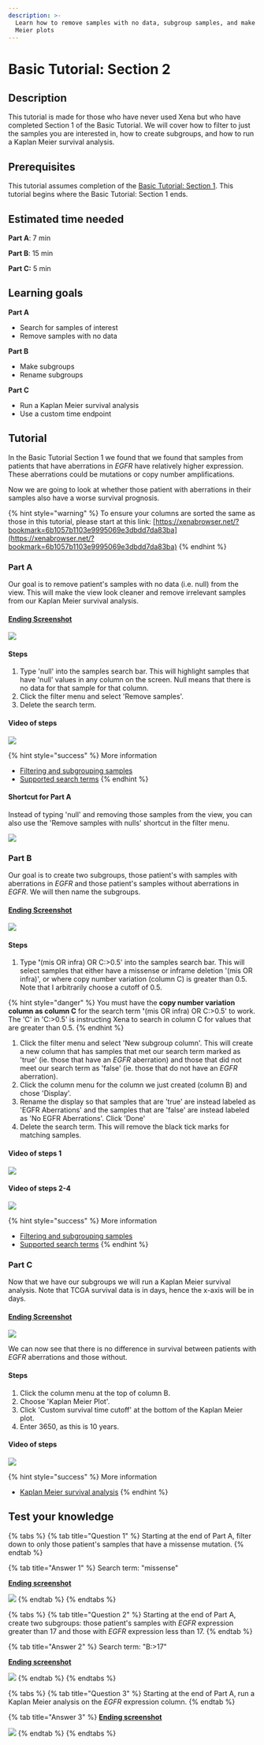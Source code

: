 ```yaml
---
description: >-
  Learn how to remove samples with no data, subgroup samples, and make Kaplan
  Meier plots
---
```


# Basic Tutorial: Section 2

## Description

This tutorial is made for those who have never used Xena but who have completed Section 1 of the Basic Tutorial. We will cover how to filter to just the samples you are interested in, how to create subgroups, and how to run a Kaplan Meier survival analysis.

## Prerequisites

This tutorial assumes completion of the [Basic Tutorial: Section 1](basic-tutorial-section-1.md). This tutorial begins where the Basic Tutorial: Section 1 ends.

## Estimated time needed

**Part A**: 7 min

**Part B**: 15 min

**Part C:** 5 min

## Learning goals

**Part A**

* Search for samples of interest
* Remove samples with no data

**Part B**

* Make subgroups
* Rename subgroups

**Part C**

* Run a Kaplan Meier survival analysis
* Use a custom time endpoint

## Tutorial

In the Basic Tutorial Section 1 we found that we found that samples from patients that have aberrations in _EGFR_ have relatively higher expression. These aberrations could be mutations or copy number amplifications.&#x20;

Now we are going to look at whether those patient with aberrations in their samples also have a worse survival prognosis.

{% hint style="warning" %}
To ensure your columns are sorted the same as those in this tutorial, please start at this link: [https://xenabrowser.net/?bookmark=6b1057b1103e9995069e3dbdd7da83ba](https://xenabrowser.net/?bookmark=6b1057b1103e9995069e3dbdd7da83ba)
{% endhint %}

### Part A

Our goal is to remove patient's samples with no data (i.e. null) from the view. This will make the view look cleaner and remove irrelevant samples from our Kaplan Meier survival analysis.

#### [Ending Screenshot](https://xenabrowser.net/?bookmark=1420a515a2cd26f4bf12d267a857e5f8)

![](../.gitbook/assets/screen-shot-2020-12-30-at-1.22.29-pm.png)

#### Steps

1. Type 'null' into the samples search bar. This will highlight samples that have 'null' values in any column on the screen. Null means that there is no data for that sample for that column.
2. Click the filter menu and select 'Remove samples'.
3. Delete the search term.

#### Video of steps

![](../.gitbook/assets/filteringoutnull.gif)

{% hint style="success" %}
More information

* [Filtering and subgrouping samples](../overview-of-features/filter-and-subgrouping/)
* [Supported search terms](../overview-of-features/filter-and-subgrouping/supported-search-terms-for-finding-samples.md)
{% endhint %}

#### Shortcut for Part A

Instead of typing 'null' and removing those samples from the view, you can also use the 'Remove samples with nulls' shortcut in the filter menu.

![](../.gitbook/assets/removenullsshortcut.gif)

### Part B

Our goal is to create two subgroups, those patient's with samples with aberrations in _EGFR_ and those patient's samples without aberrations in _EGFR_. We will then name the subgroups.

#### [Ending Screenshot](https://xenabrowser.net/?bookmark=38be4e92f265543aa88f058bd618945d)

![](../.gitbook/assets/screen-shot-2020-12-30-at-1.28.28-pm.png)

#### Steps

1. Type **'**(mis OR infra) OR C:>0.5'  into the samples search bar. This will select samples that either have a missense or inframe deletion '(mis OR infra)', or where copy number variation (column C) is greater than 0.5. Note that I arbitrarily choose a cutoff of 0.5.

{% hint style="danger" %}
You must have the **copy number variation column as column C** for the search term  **'**(mis OR infra) OR C:>0.5' to work. The 'C' in 'C:>0.5' is instructing Xena to search in column C for values that are greater than 0.5.
{% endhint %}

1. Click the filter menu and select 'New subgroup column'. This will create a new column that has samples that met our search term marked as 'true' (ie. those that have an _EGFR_ aberration) and those that did not meet our search term as 'false' (ie. those that do not have an _EGFR_ aberration).
2. Click the column menu for the column we just created (column B) and chose 'Display'.
3. Rename the display so that samples that are 'true' are instead labeled as 'EGFR Aberrations' and the samples that are 'false' are instead labeled as 'No EGFR Aberrations'. Click 'Done'
4. Delete the search term. This will remove the black tick marks for matching samples.

#### Video of steps 1

![](../.gitbook/assets/makesubgroups.gif)

#### Video of steps 2-4

![](../.gitbook/assets/renamesubgroups.gif)

{% hint style="success" %}
More information

* [Filtering and subgrouping samples](../overview-of-features/filter-and-subgrouping/)
* [Supported search terms](../overview-of-features/filter-and-subgrouping/supported-search-terms-for-finding-samples.md)
{% endhint %}

### Part C

Now that we have our subgroups we will run a Kaplan Meier survival analysis. Note that TCGA survival data is in days, hence the x-axis will be in days.

#### [Ending Screenshot](https://xenabrowser.net/?bookmark=9e55264b9bd8b70efea1fc680a3bbf39)

![](../.gitbook/assets/screen-shot-2020-12-30-at-1.30.31-pm.png)

We can now see that there is no difference in survival between patients with _EGFR_ aberrations and those without.

#### Steps

1. Click the column menu at the top of column B.
2. Choose 'Kaplan Meier Plot'.
3. Click 'Custom survival time cutoff' at the bottom of the Kaplan Meier plot.
4. Enter 3650, as this is 10 years.

#### Video of steps

![](<../.gitbook/assets/kmplot (1).gif>)

{% hint style="success" %}
More information

* [Kaplan Meier survival analysis](../overview-of-features/kaplan-meier-plots.md)
{% endhint %}

## Test your knowledge

{% tabs %}
{% tab title="Question 1" %}
Starting at the end of Part A, filter down to only those patient's samples that have a missense mutation.
{% endtab %}

{% tab title="Answer 1" %}
Search term: "missense"

****[**Ending screenshot**](https://xenabrowser.net/?bookmark=52eb484ac43599d8e06737f92982e735)****

![](../.gitbook/assets/screen-shot-2021-01-19-at-3.26.47-pm.png)
{% endtab %}
{% endtabs %}

{% tabs %}
{% tab title="Question 2" %}
Starting at the end of Part A, create two subgroups: those patient's samples with _EGFR_ expression greater than 17 and those with _EGFR_ expression less than 17.
{% endtab %}

{% tab title="Answer 2" %}
Search term: "B:>17"

****[**Ending screenshot**](https://xenabrowser.net/?bookmark=bc3a2db67aaf68ba269948505c10c6a6)****

![](../.gitbook/assets/screen-shot-2021-01-19-at-3.29.27-pm.png)
{% endtab %}
{% endtabs %}

{% tabs %}
{% tab title="Question 3" %}
Starting at the end of Part A, run a Kaplan Meier analysis on the _EGFR_ expression column.
{% endtab %}

{% tab title="Answer 3" %}
****[**Ending screenshot**](https://xenabrowser.net/?bookmark=fdd47d50c1c538d8112aabc24d540132)****

![](../.gitbook/assets/screen-shot-2021-01-13-at-9.26.07-am.png)
{% endtab %}
{% endtabs %}
